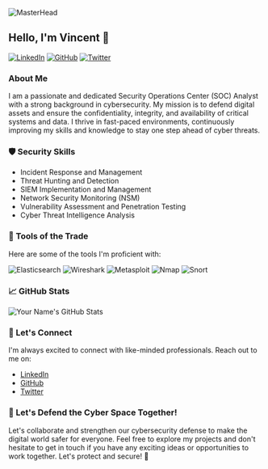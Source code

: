 ![MasterHead](https://user-images.githubusercontent.com/74038190/241765440-80728820-e06b-4f96-9c9e-9df46f0cc0a5.gif)

## Hello, I'm Vincent :wave:

[![LinkedIn](https://img.shields.io/badge/LinkedIn-Connect-blue?style=flat&logo=linkedin)](https://www.linkedin.com/in/vincent-chege)
[![GitHub](https://img.shields.io/badge/GitHub-Follow-black?style=flat&logo=github)](https://github.com/vinn-chege)
[![Twitter](https://img.shields.io/badge/Twitter-Follow-blue?style=flat&logo=twitter)](https://twitter.com/_vincentchege)

### About Me

I am a passionate and dedicated Security Operations Center (SOC) Analyst with a strong background in cybersecurity. My mission is to defend digital assets and ensure the confidentiality, integrity, and availability of critical systems and data. I thrive in fast-paced environments, continuously improving my skills and knowledge to stay one step ahead of cyber threats.



### 🛡️ Security Skills

- Incident Response and Management
- Threat Hunting and Detection
- SIEM Implementation and Management
- Network Security Monitoring (NSM)
- Vulnerability Assessment and Penetration Testing
- Cyber Threat Intelligence Analysis

### 🧰 Tools of the Trade

Here are some of the tools I'm proficient with:

![Elasticsearch](https://img.shields.io/badge/Elasticsearch-Proficient-informational?style=flat&logo=elasticsearch&logoColor=white&color=green)
![Wireshark](https://img.shields.io/badge/Wireshark-Advanced-informational?style=flat&logo=wireshark&logoColor=white&color=blue)
![Metasploit](https://img.shields.io/badge/Metasploit-Intermediate-informational?style=flat&logo=metasploit&logoColor=white&color=orange)
![Nmap](https://img.shields.io/badge/Nmap-Advanced-informational?style=flat&logo=nmap&logoColor=white&color=yellow)
![Snort](https://img.shields.io/badge/Snort-Intermediate-informational?style=flat&logo=snort&logoColor=white&color=blue)



### 📈 GitHub Stats

![Your Name's GitHub Stats](https://github-readme-stats.vercel.app/api?username=vinn-chege&show_icons=true&theme=radical)

### 🤝 Let's Connect

I'm always excited to connect with like-minded professionals. Reach out to me on:

- [LinkedIn](https://www.linkedin.com/in/vincent-chege)
- [GitHub](https://github.com/vinn-chege)
- [Twitter](https://twitter.com/_vincentchege)

### 🚀 Let's Defend the Cyber Space Together!

Let's collaborate and strengthen our cybersecurity defense to make the digital world safer for everyone. Feel free to explore my projects and don't hesitate to get in touch if you have any exciting ideas or opportunities to work together. Let's protect and secure! :rocket:
